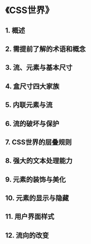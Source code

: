 # 《CSS世界》

## 1. 概述
## 2. 需提前了解的术语和概念
## 3. 流、元素与基本尺寸
## 4. 盒尺寸四大家族
## 5. 内联元素与流
## 6. 流的破坏与保护
## 7. CSS世界的层叠规则
## 8. 强大的文本处理能力
## 9. 元素的装饰与美化
## 10. 元素的显示与隐藏
## 11. 用户界面样式
## 12. 流向的改变